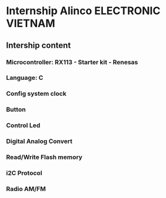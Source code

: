 # Internship Alinco ELECTRONIC VIETNAM

## Intership content
### Microcontroller: RX113 - Starter kit - Renesas
### Language: C 

### Config system clock
### Button
### Control Led
### Digital Analog Convert
### Read/Write Flash memory
### i2C Protocol
### Radio AM/FM
